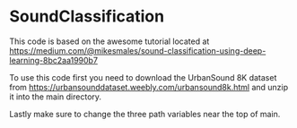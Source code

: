 # SoundClassification

This code is based on the awesome tutorial located at https://medium.com/@mikesmales/sound-classification-using-deep-learning-8bc2aa1990b7

To use this code first you need to download the UrbanSound 8K dataset from https://urbansounddataset.weebly.com/urbansound8k.html and unzip it into the main directory.

Lastly make sure to change the three path variables near the top of main.
